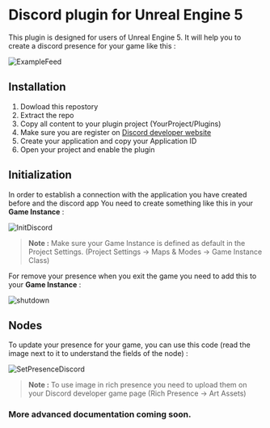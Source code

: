 # Discord plugin for Unreal Engine 5

This plugin is designed for users of Unreal Engine 5. It will help you to create a discord presence for your game like this : 

![ExampleFeed](https://user-images.githubusercontent.com/47295080/147773806-fbaae57b-51e7-400f-a1a4-88a92bd77bd4.png)


## Installation

1) Dowload this repostory
2) Extract the repo
3) Copy all content to your plugin project (YourProject/Plugins)
4) Make sure you are register on [Discord developer website](https://discord.com/developers/applications  "Discord Developer Website")
5) Create your application and copy your Application ID
6) Open your project and enable the plugin

## Initialization

In order to establish a connection with the application you have created before and the discord app 
You need to create something like this in your **Game Instance**  : 

![InitDiscord](https://user-images.githubusercontent.com/47295080/147773538-c4ac76cd-2199-4a1a-af90-cc695d8c0386.png)

> **Note :** Make sure your Game Instance is defined as default in the Project Settings. (Project Settings -> Maps & Modes -> Game Instance Class)

For remove your presence when you exit the game you need to add this to your **Game Instance** :

![shutdown](https://user-images.githubusercontent.com/47295080/192113957-b7675e3f-161d-4d23-bb98-e5ce6f48a586.png)

## Nodes 

To update your presence for your game, you can use this code (read the image next to it to understand the fields of the node) : 

![SetPresenceDiscord](https://user-images.githubusercontent.com/47295080/147773549-6f106fda-835d-4cff-97f8-c220627b2dbf.png)

> **Note :** To use image in rich presence you need to upload them on your Discord developer game page (Rich Presence -> Art Assets)

### **More advanced documentation coming soon.**
